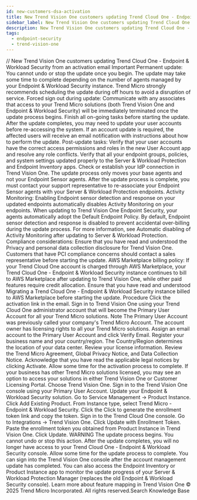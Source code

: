 ```yaml
---
id: new-customers-dsa-activation
title: New Trend Vision One customers updating Trend Cloud One - Endpoint & Workload Security from an activation email
sidebar_label: New Trend Vision One customers updating Trend Cloud One - Endpoint & Workload Security from an activation email
description: New Trend Vision One customers updating Trend Cloud One - Endpoint & Workload Security from an activation email
tags:
  - endpoint-security
  - trend-vision-one
---
```


/*<![CDATA[*/ $('#title').html($('meta[name=map-description]').attr('content')); /*]]>*/ New Trend Vision One customers updating Trend Cloud One - Endpoint & Workload Security from an activation email Important Permanent update: You cannot undo or stop the update once you begin. The update may take some time to complete depending on the number of agents managed by your Endpoint & Workload Security instance. Trend Micro strongly recommends scheduling the update during off hours to avoid a disruption of service. Forced sign out during update: Communicate with any associates that access to your Trend Micro solutions (both Trend Vision One and Endpoint & Workload Security) will be immediately terminated once the update process begins. Finish all on-going tasks before starting the update. After the update completes, you may need to update your user accounts before re-accessing the system. If an account update is required, the affected users will receive an email notification with instructions about how to perform the update. Post-update tasks: Verify that your user accounts have the correct access permissions and roles in the new User Account app and resolve any role conflicts. Verify that all your endpoint groups, policies, and system settings updated properly to the Server & Workload Protection and Endpoint Inventory apps. Check or establish your IdP connection in Trend Vision One. The update process only moves your base agents and not your Endpoint Sensor agents. After the update process is complete, you must contact your support representative to re-associate your Endpoint Sensor agents with your Server & Workload Protection endpoints. Activity Monitoring: Enabling Endpoint sensor detection and response on your updated endpoints automatically disables Activity Monitoring on your endpoints. When updating to Trend Vision One Endpoint Security, your agents automatically adopt the Default Endpoint Policy. By default, Endpoint sensor detection and response is disabled to prevent accidental over-billing during the update process. For more information, see Automatic disabling of Activity Monitoring after updating to Server & Workload Protection. Compliance considerations: Ensure that you have read and understood the Privacy and personal data collection disclosure for Trend Vision One. Customers that have PCI compliance concerns should contact a sales representative before starting the update. AWS Marketplace billing policy: If your Trend Cloud One account is charged through AWS Marketplace, your Trend Cloud One - Endpoint & Workload Security instance continues to bill to AWS Marketplace after updating to Trend Vision One, while other paid features require credit allocation. Ensure that you have read and understood Migrating a Trend Cloud One - Endpoint & Workload Security instance billed to AWS Marketplace before starting the update. Procedure Click the activation link in the email. Sign in to Trend Vision One using your Trend Cloud One administrator account that will become the Primary User Account for all your Trend Micro solutions. Note The Primary User Account was previously called your company's Trend Micro Account. The account owner has licensing rights to all your Trend Micro solutions. Assign an email account to the Primary User Account and click Verify Email. Register your business name and your country/region. The Country/Region determines the location of your data center. Review your license information. Review the Trend Micro Agreement, Global Privacy Notice, and Data Collection Notice. Acknowledge that you have read the applicable legal notices by clicking Activate. Allow some time for the activation process to complete. If your business has other Trend Micro solutions licensed, you may see an option to access your solutions in either Trend Vision One or Customer Licensing Portal. Choose Trend Vision One. Sign in to the Trend Vision One console using your Primary User Account. Update your Endpoint & Workload Security solution. Go to Service Management → Product Instance. Click Add Existing Product. From Instance type, select Trend Micro - Endpoint & Workload Security. Click the Click to generate the enrollment token link and copy the token. Sign in to the Trend Cloud One console. Go to Integrations → Trend Vision One. Click Update with Enrollment Token. Paste the enrollment token you obtained from Product Instance in Trend Vision One. Click Update. WARNING The update process begins. You cannot undo or stop this action. After the update completes, you will no longer have access to your Trend Cloud One - Endpoint & Workload Security console. Allow some time for the update process to complete. You can sign into the Trend Vision One console after the account management update has completed. You can also access the Endpoint Inventory or Product Instance app to monitor the update progress of your Server & Workload Protection Manager (replaces the old Endpoint & Workload Security console). Learn more about feature mapping in Trend Vision One © 2025 Trend Micro Incorporated. All rights reserved.Search Knowledge Base